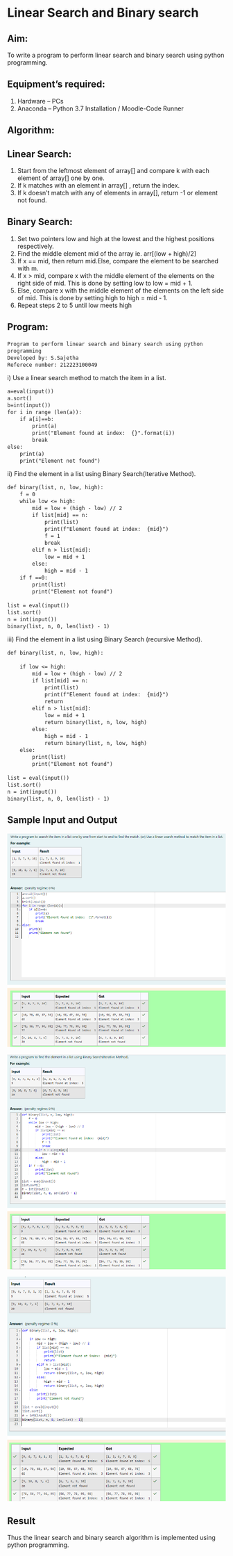 # Linear Search and Binary search
## Aim:
To write a program to perform linear search and binary search using python programming.
## Equipment’s required:
1.	Hardware – PCs
2.	Anaconda – Python 3.7 Installation / Moodle-Code Runner
## Algorithm:
## Linear Search:
1.	Start from the leftmost element of array[] and compare k with each element of array[] one by one.
2.	If k matches with an element in array[] , return the index.
3.	If k doesn’t match with any of elements in array[], return -1 or element not found.
## Binary Search:
1.	Set two pointers low and high at the lowest and the highest positions respectively.
2.	Find the middle element mid of the array ie. arr[(low + high)/2]
3.	If x == mid, then return mid.Else, compare the element to be searched with m.
4.	If x > mid, compare x with the middle element of the elements on the right side of mid. This is done by setting low to low = mid + 1.
5.	Else, compare x with the middle element of the elements on the left side of mid. This is done by setting high to high = mid - 1.
6.	Repeat steps 2 to 5 until low meets high
## Program:
```
Program to perform linear search and binary search using python programming
Developed by: S.Sajetha
Referece number: 212223100049
```
i) Use a linear search method to match the item in a list.
```
a=eval(input())
a.sort()
b=int(input())
for i in range (len(a)):
    if a[i]==b:
        print(a)
        print("Element found at index:  {}".format(i))
        break
else:
    print(a)
    print("Element not found")
```
ii) Find the element in a list using Binary Search(Iterative Method).
```
def binary(list, n, low, high):
    f = 0
    while low <= high:
        mid = low + (high - low) // 2
        if list[mid] == n:
            print(list)
            print(f"Element found at index:  {mid}")
            f = 1
            break
        elif n > list[mid]:
            low = mid + 1
        else:
            high = mid - 1
    if f ==0:
        print(list)
        print("Element not found")

list = eval(input())
list.sort()
n = int(input())
binary(list, n, 0, len(list) - 1)
```
iii) Find the element in a list using Binary Search (recursive Method).
```
def binary(list, n, low, high):
    
    if low <= high:
        mid = low + (high - low) // 2
        if list[mid] == n:
            print(list)
            print(f"Element found at index:  {mid}")
            return 
        elif n > list[mid]:
            low = mid + 1
            return binary(list, n, low, high)
        else:
            high = mid - 1
            return binary(list, n, low, high)
    else:
        print(list)
        print("Element not found")

list = eval(input())
list.sort()
n = int(input())
binary(list, n, 0, len(list) - 1)
```
## Sample Input and Output
![p1](image.png)

![p2](image-1.png)

![p3](image-2.png)

## Result
Thus the linear search and binary search algorithm is implemented using python programming.
